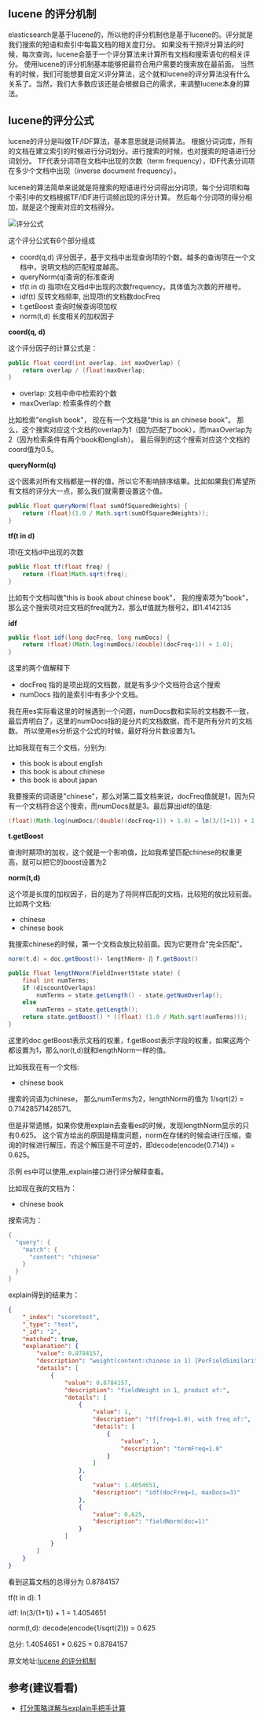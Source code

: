 
## lucene 的评分机制

elasticsearch是基于lucene的，所以他的评分机制也是基于lucene的。评分就是我们搜索的短语和索引中每篇文档的相关度打分。
如果没有干预评分算法的时候，每次查询，lucene会基于一个评分算法来计算所有文档和搜索语句的相关评分。
使用lucene的评分机制基本能够把最符合用户需要的搜索放在最前面。
当然有的时候，我们可能想要自定义评分算法，这个就和lucene的评分算法没有什么关系了。当然，我们大多数应该还是会根据自己的需求，来调整lucene本身的算法。

## lucene的评分公式
lucene的评分是叫做TF/IDF算法，基本意思就是词频算法。
根据分词词库，所有的文档在建立索引的时候进行分词划分。进行搜索的时候，也对搜索的短语进行分词划分。
TF代表分词项在文档中出现的次数（term frequency），IDF代表分词项在多少个文档中出现（inverse document frequency）。

lucene的算法简单来说就是将搜索的短语进行分词得出分词项，每个分词项和每个索引中的文档根据TF/IDF进行词频出现的评分计算。
然后每个分词项的得分相加，就是这个搜索对应的文档得分。

![评分公式](http://dl2.iteye.com/upload/attachment/0066/9775/f5df5770-8ce5-3d59-ad02-ba691b179eca.png?_=4860134)

这个评分公式有6个部分组成

- coord(q,d) 评分因子，基于文档中出现查询项的个数。越多的查询项在一个文档中，说明文档的匹配程度越高。
- queryNorm(q)查询的标准查询
- tf(t in d) 指项t在文档d中出现的次数frequency。具体值为次数的开根号。
- idf(t) 反转文档频率, 出现项t的文档数docFreq
- t.getBoost 查询时候查询项加权
- norm(t,d) 长度相关的加权因子


**coord(q, d)**

这个评分因子的计算公式是：

~~~java
public float coord(int overlap, int maxOverlap) {
    return overlap / (float)maxOverlap;
}
~~~

- overlap: 文档中命中检索的个数
- maxOverlap: 检索条件的个数

比如检索"english book"， 现在有一个文档是"this is an chinese book"。
那么，这个搜索对应这个文档的overlap为1（因为匹配了book），而maxOverlap为2（因为检索条件有两个book和english）。
最后得到的这个搜索对应这个文档的coord值为0.5。

**queryNorm(q)**

这个因素对所有文档都是一样的值，所以它不影响排序结果。比如如果我们希望所有文档的评分大一点，那么我们就需要设置这个值。

~~~java
public float queryNorm(float sumOfSquaredWeights) {
    return (float)(1.0 / Math.sqrt(sumOfSquaredWeights));
}
~~~


**tf(t in d)**

项t在文档d中出现的次数

~~~java
public float tf(float freq) {
    return (float)Math.sqrt(freq);
}
~~~

比如有个文档叫做"this is book about chinese book"， 我的搜索项为"book"，那么这个搜索项对应文档的freq就为2，那么tf值就为根号2，即1.4142135

**idf**

~~~java
public float idf(long docFreq, long numDocs) {
    return (float)(Math.log(numDocs/(double)(docFreq+1)) + 1.0);
}
~~~

这里的两个值解释下

- docFreq 指的是项出现的文档数，就是有多少个文档符合这个搜索
- numDocs 指的是索引中有多少个文档。

我在用es实际看这里的时候遇到一个问题，numDocs数和实际的文档数不一致，最后弄明白了，这里的numDocs指的是分片的文档数据，而不是所有分片的文档数。
所以使用es分析这个公式的时候，最好将分片数设置为1。

比如我现在有三个文档，分别为:

- this book is about english
- this book is about chinese
- this book is about japan

我要搜索的词语是"chinese"，那么对第二篇文档来说，docFreq值就是1，因为只有一个文档符合这个搜索，而numDocs就是3。最后算出idf的值是:

~~~java
(float)(Math.log(numDocs/(double)(docFreq+1)) + 1.0) = ln(3/(1+1)) + 1 = ln(1.5) + 1 = 0.40546510810816 + 1 = 1.40546510810816
~~~

**t.getBoost**

查询时期项t的加权，这个就是一个影响值，比如我希望匹配chinese的权重更高，就可以把它的boost设置为2

**norm(t,d)**

这个项是长度的加权因子，目的是为了将同样匹配的文档，比较短的放比较前面。
比如两个文档:

- chinese
- chinese book

我搜索chinese的时候，第一个文档会放比较前面。因为它更符合"完全匹配"。


~~~java
norm(t,d) = doc.getBoost()· lengthNorm· ∏ f.getBoost()

public float lengthNorm(FieldInvertState state) {
    final int numTerms;
    if (discountOverlaps)
        numTerms = state.getLength() - state.getNumOverlap();
    else
        numTerms = state.getLength();
    return state.getBoost() * ((float) (1.0 / Math.sqrt(numTerms)));
}
~~~

这里的doc.getBoost表示文档的权重，f.getBoost表示字段的权重，如果这两个都设置为1，那么nor(t,d)就和lengthNorm一样的值。

比如我现在有一个文档:

- chinese book

搜索的词语为chinese， 那么numTerms为2，lengthNorm的值为 1/sqrt(2) = 0.71428571428571。

但是非常遗憾，如果你使用explain去查看es的时候，发现lengthNorm显示的只有0.625。
这个官方给出的原因是精度问题，norm在存储的时候会进行压缩，查询的时候进行解压，而这个解压是不可逆的，即decode(encode(0.714)) = 0.625。

示例
es中可以使用_explain接口进行评分解释查看。

比如现在我的文档为：

- chinese book

搜索词为：

~~~java
{
  "query": {
    "match": {
      "content": "chinese"
    }
  }
}
~~~

explain得到的结果为：

~~~json
{
    "_index": "scoretest",
    "_type": "test",
    "_id": "2",
    "matched": true,
    "explanation": {
        "value": 0.8784157,
        "description": "weight(content:chinese in 1) [PerFieldSimilarity], result of:",
        "details": [
            {
                "value": 0.8784157,
                "description": "fieldWeight in 1, product of:",
                "details": [
                    {
                        "value": 1,
                        "description": "tf(freq=1.0), with freq of:",
                        "details": [
                            {
                                "value": 1,
                                "description": "termFreq=1.0"
                            }
                        ]
                    },
                    {
                        "value": 1.4054651,
                        "description": "idf(docFreq=1, maxDocs=3)"
                    },
                    {
                        "value": 0.625,
                        "description": "fieldNorm(doc=1)"
                    }
                ]
            }
        ]
    }
}
~~~

看到这篇文档的总得分为 0.8784157

tf(t in d): 1

idf: ln(3/(1+1)) + 1 = 1.4054651

norm(t,d): decode(encode(1/sqrt(2))) = 0.625

总分: 1.4054651 * 0.625 = 0.8784157

原文地址:[lucene 的评分机制](http://www.cnblogs.com/yjf512/p/4860134.html)

## 参考(建议看看)
- [打分策略详解与explain手把手计算](http://blog.csdn.net/molong1208/article/details/50623948)